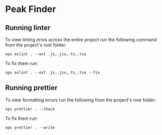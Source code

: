 # Peak Finder

## Running linter

To view linting erros across the entire project run the following command from the project's root folder:

```
npx eslint . --ext .js,.jsx,.ts,.tsx
```

To fix them run:

```
npx eslint . --ext .js,.jsx,.ts,.tsx --fix
```

## Running prettier

To view formatting errors run the following from the project's root folder:

```
npx prettier . --check
```

To fix them run:

```
npx prettier . --write
```
